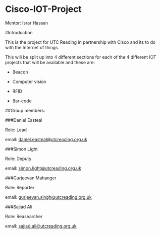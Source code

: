 # Cisco-IOT-Project

Mentor: Israr Hassan

#Introduction

This is the project for UTC Reading in partnership with Cisco and its to do with the Internet of things.

This will be split up into 4 different sections for each of the 4 different IOT projects that will be available and these are:

* Beacon

* Computer vision

* RFID

* Bar-code

##Group members:

###Daniel Easteal

Role: Lead

email: daniel.easteal@utcreading.org.uk

###Simon Light

Role: Deputy

email: simon.light@utcreading.org.uk

###Gurjeevan Mahanger

Role: Reporter

email: gurjeevan.singh@utcreading.org.uk

###Sajiad Ali

Role: Reasearcher

email: sajiad.ali@utcreading.org.uk
